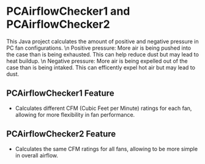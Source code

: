 # PCAirflowChecker1 and PCAirflowChecker2
This Java project calculates the amount of positive and negative pressure in PC fan configurations. \n
Positive pressure: More air is being pushed into the case than is being exhausted. This can help reduce dust but may lead to heat buildup. \n
Negative pressure: More air is being expelled out of the case than is being intaked. This can efficently expel hot air but may lead to dust.

## PCAirflowChecker1 Feature
- Calculates different CFM (Cubic Feet per Minute) ratings for each fan, allowing for more flexibility in fan performance. 

## PCAirflowChecker2 Feature
- Calculates the same CFM ratings for all fans, allowing to be more simple in overall airflow.

